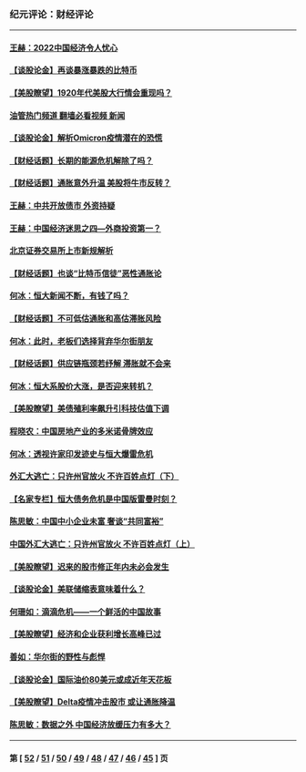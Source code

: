 ### 纪元评论：财经评论
---
#### [王赫：2022中国经济令人忧心](../../pages/nsc1026/n13480433.md?01070330) 
#### [【谈股论金】再谈暴涨暴跌的比特币](../../pages/nsc1026/n13428036.md?01070330) 
#### [【美股瞭望】1920年代美股大行情会重现吗？](../../pages/nsc1026/n13425425.md?01070330) 
#### [油管热门频道 翻墙必看视频 新闻](ok?01070330)
#### [【谈股论金】解析Omicron疫情潜在的恐慌](../../pages/nsc1026/n13403704.md?01070330) 
#### [【财经话题】长期的能源危机解除了吗？](../../pages/nsc1026/n13378041.md?01070330) 
#### [【财经话题】通胀意外升温 美股将牛市反转？](../../pages/nsc1026/n13370659.md?01070330) 
#### [王赫：中共开放债市 外资持疑](../../pages/nsc1026/n13366203.md?01070330) 
#### [王赫：中国经济迷思之四—外商投资第一？](../../pages/nsc1026/n13354150.md?01070330) 
#### [北京证券交易所上市新规解析](../../pages/nsc1026/n13348292.md?01070330) 
#### [【财经话题】也谈“比特币信徒”恶性通胀论](../../pages/nsc1026/n13331972.md?01070330) 
#### [何冰：恒大新闻不断，有钱了吗？](../../pages/nsc1026/n13325002.md?01070330) 
#### [【财经话题】不可低估通胀和高估滞胀风险](../../pages/nsc1026/n13300505.md?01070330) 
#### [何冰：此时，老板们选择背弃华尔街朋友](../../pages/nsc1026/n13295291.md?01070330) 
#### [【财经话题】供应链瓶颈若纾解 滞胀就不会来](../../pages/nsc1026/n13286759.md?01070330) 
#### [何冰：恒大系股价大涨，是否迎来转机？](../../pages/nsc1026/n13276822.md?01070330) 
#### [【美股瞭望】美债殖利率飙升引科技估值下调](../../pages/nsc1026/n13267775.md?01070330) 
#### [程晓农：中国房地产业的多米诺骨牌效应](../../pages/nsc1026/n13259673.md?01070330) 
#### [何冰：透视许家印发迹史与恒大爆雷危机](../../pages/nsc1026/n13253937.md?01070330) 
#### [外汇大逃亡：只许州官放火 不许百姓点灯（下）](../../pages/nsc1026/n13245748.md?01070330) 
#### [【名家专栏】恒大债务危机是中国版雷曼时刻？](../../pages/nsc1026/n13242613.md?01070330) 
#### [陈思敏：中国中小企业未富 奢谈“共同富裕”](../../pages/nsc1026/n13241213.md?01070330) 
#### [中国外汇大逃亡：只许州官放火 不许百姓点灯（上）](../../pages/nsc1026/n13228773.md?01070330) 
#### [【美股瞭望】迟来的股市修正年内未必会发生](../../pages/nsc1026/n13223100.md?01070330) 
#### [【谈股论金】美联储缩表意味着什么？](../../pages/nsc1026/n13174610.md?01070330) 
#### [何珊如：滴滴危机——一个鲜活的中国故事](../../pages/nsc1026/n13151962.md?01070330) 
#### [【美股瞭望】经济和企业获利增长高峰已过](../../pages/nsc1026/n13134466.md?01070330) 
#### [善如：华尔街的野性与彪悍](../../pages/nsc1026/n13112664.md?01070330) 
#### [【谈股论金】国际油价80美元或成近年天花板](../../pages/nsc1026/n13108524.md?01070330) 
#### [【美股瞭望】Delta疫情冲击股市 或让通胀降温](../../pages/nsc1026/n13100297.md?01070330) 
#### [陈思敏：数据之外 中国经济放缓压力有多大？](../../pages/nsc1026/n13085576.md?01070330) 

---
#### 第 [ [52](./52.md?01070330) / [51](./51.md?01070330) / [50](./50.md?01070330) / [49](./49.md?01070330) / [48](./48.md?01070330) / [47](./47.md?01070330) / [46](./46.md?01070330) / [45](./45.md?01070330) ] 页
